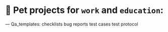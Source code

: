 # 🐶 **Pet projects** for `work` and `education`:

— Qa_templates:
  checklists
  bug reports
  test cases
  test protocol
